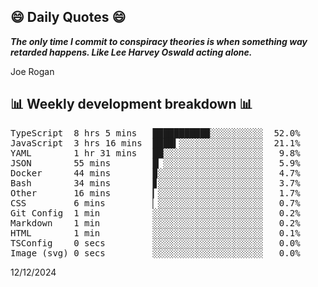 ## 😄 Daily Quotes 😄

_**The only time I commit to conspiracy theories is when something way retarded happens. Like Lee Harvey Oswald acting alone.**_

Joe Rogan



## 📊 Weekly development breakdown 📊

<pre>TypeScript  8 hrs 5 mins   ██████████▉░░░░░░░░░░  52.0%
JavaScript  3 hrs 16 mins  ████▍░░░░░░░░░░░░░░░░  21.1%
YAML        1 hr 31 mins   ██░░░░░░░░░░░░░░░░░░░   9.8%
JSON        55 mins        █▏░░░░░░░░░░░░░░░░░░░   5.9%
Docker      44 mins        ▉░░░░░░░░░░░░░░░░░░░░   4.7%
Bash        34 mins        ▊░░░░░░░░░░░░░░░░░░░░   3.7%
Other       16 mins        ▎░░░░░░░░░░░░░░░░░░░░   1.7%
CSS         6 mins         ▏░░░░░░░░░░░░░░░░░░░░   0.7%
Git Config  1 min          ░░░░░░░░░░░░░░░░░░░░░   0.2%
Markdown    1 min          ░░░░░░░░░░░░░░░░░░░░░   0.2%
HTML        1 min          ░░░░░░░░░░░░░░░░░░░░░   0.1%
TSConfig    0 secs         ░░░░░░░░░░░░░░░░░░░░░   0.0%
Image (svg) 0 secs         ░░░░░░░░░░░░░░░░░░░░░   0.0%</pre>

12/12/2024